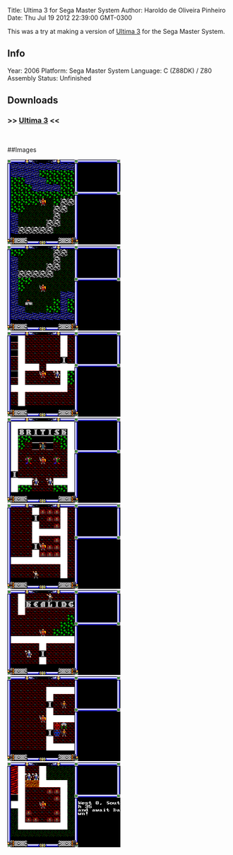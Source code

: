 Title: Ultima 3 for Sega Master System
Author: Haroldo de Oliveira Pinheiro
Date: Thu Jul 19 2012 22:39:00 GMT-0300

This was a try at making a version of [Ultima 3](http://www.apple2.org.za/gswv/me/Boris/Ultima/Ultima3.htm) for the Sega Master System.

## Info
Year: 2006
Platform: Sega Master System
Language: C (Z88DK) / Z80 Assembly
Status: Unfinished 

## Downloads
### >> [Ultima 3](/downloads/ultima3sms-2006-06-04.zip "Download Ultima 3") <<
<br>

##Images

<div class="ContentFlow">
	<div class="flow">
		<img class="item" src="/ultima-3-sms/ultima3-01.png" />
		<img class="item" src="/ultima-3-sms/ultima3-02.png" />
		<img class="item" src="/ultima-3-sms/ultima3-03.png" />
		<img class="item" src="/ultima-3-sms/ultima3-04.png" />
		<img class="item" src="/ultima-3-sms/ultima3-05.png" />
		<img class="item" src="/ultima-3-sms/ultima3-06.png" />
		<img class="item" src="/ultima-3-sms/ultima3-07.png" />
		<img class="item" src="/ultima-3-sms/ultima3-08.png" />
	</div>
</div>
